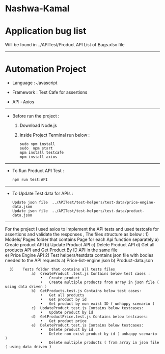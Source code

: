 # Nashwa-Kamal

# Application bug list 

Will be found in ../APITest/Product API List of Bugs.xlsx file 

------------------------

# Automation Project

* Language  : Javascript 

* Framework : Test Cafe for assertions 

* API : Axios

-----------------------

* Before run the project :

   1) Download Node.js 
   2) inside Project Terminal run below :

          sudo npm install 
          sudo  npm start
          npm install testcafe
          npm install axios
          
                                  

--------------------------------                    
   
* To Run Product API Test :

      npm run test:API

-----------------------------               

* To Update Test data for APIs  :

      Update json file  ../APITest/test-helpers/test-data/price-engine-data.json
      Update json file  ../APITest/test-helpers/test-data/product-data.json
    

------------------------------------------------
For the project I used axios to implement the API tests and used testcafe for assertions and validate the responses , 
The files structure as below :
      1)	Models/ Pages folder that contains Page for each Api function separately
                a)	Create product API
                b)	Update Product API
                c)	Delete Product API
                d)	Get all products API and Get Product By ID API in the same file  
                e)	Price Engine API
      2)	Test helpers/testdata contains json file with bodies needed to the API requests
                a)	Price-list-engine json 
                b)	Product-data.json

      3)	Tests folder that contains all tests files 
                a)	CreateProduct .test.js Contains below test cases :
                    •	Create product 
                    •	Create multiple products from array in json file ( using data driven )
                b)	GetProducts.test.js Contains below test cases:
                    •	Get all products 
                    •	Get product by id
                    •	Get product by non exist ID ( unhappy scenario )
                c)	UpdateProduct.test.js Contains below testcases:
                    •	Update product by id
                d)	GetProductPrice.test.js Contains below testcases:
                    •	Get product price
                e)	DeleteProduct.test.js Contains below testcases:
                    •	Delete product by id
                    •	Delete non exist product by id ( unhappy scenario )
                    •	Delete multiple products ( from array in json file ( using data driven )

